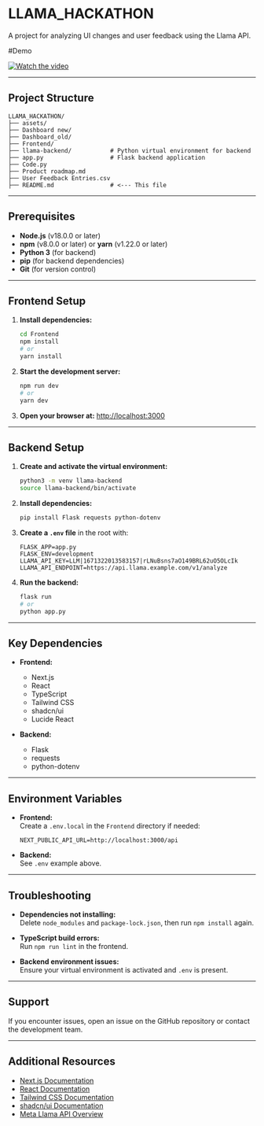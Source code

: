 # LLAMA_HACKATHON

A project for analyzing UI changes and user feedback using the Llama API.

#Demo


[![Watch the video](https://img.youtube.com/vi/JBJghpx4xJk/0.jpg)](https://www.youtube.com/watch?v=JBJghpx4xJk)


---

## Project Structure

```
LLAMA_HACKATHON/
├── assets/
├── Dashboard new/
├── Dashboard_old/
├── Frontend/
├── llama-backend/           # Python virtual environment for backend
├── app.py                   # Flask backend application
├── Code.py
├── Product roadmap.md
├── User Feedback Entries.csv
├── README.md                # <--- This file
```

---

## Prerequisites

- **Node.js** (v18.0.0 or later)
- **npm** (v8.0.0 or later) or **yarn** (v1.22.0 or later)
- **Python 3** (for backend)
- **pip** (for backend dependencies)
- **Git** (for version control)

---

## Frontend Setup

1. **Install dependencies:**

   ```bash
   cd Frontend
   npm install
   # or
   yarn install
   ```

2. **Start the development server:**

   ```bash
   npm run dev
   # or
   yarn dev
   ```

3. **Open your browser at:** [http://localhost:3000](http://localhost:3000)

---

## Backend Setup

1. **Create and activate the virtual environment:**

   ```bash
   python3 -m venv llama-backend
   source llama-backend/bin/activate
   ```

2. **Install dependencies:**

   ```bash
   pip install Flask requests python-dotenv
   ```

3. **Create a `.env` file** in the root with:

   ```
   FLASK_APP=app.py
   FLASK_ENV=development
   LLAMA_API_KEY=LLM|1671322013583157|rLNuBsns7aO149BRL62uO5OLcIk
   LLAMA_API_ENDPOINT=https://api.llama.example.com/v1/analyze
   ```

4. **Run the backend:**
   ```bash
   flask run
   # or
   python app.py
   ```

---

## Key Dependencies

- **Frontend:**

  - Next.js
  - React
  - TypeScript
  - Tailwind CSS
  - shadcn/ui
  - Lucide React

- **Backend:**
  - Flask
  - requests
  - python-dotenv

---

## Environment Variables

- **Frontend:**  
  Create a `.env.local` in the `Frontend` directory if needed:

  ```
  NEXT_PUBLIC_API_URL=http://localhost:3000/api
  ```

- **Backend:**  
  See `.env` example above.

---

## Troubleshooting

- **Dependencies not installing:**  
  Delete `node_modules` and `package-lock.json`, then run `npm install` again.

- **TypeScript build errors:**  
  Run `npm run lint` in the frontend.

- **Backend environment issues:**  
  Ensure your virtual environment is activated and `.env` is present.

---

## Support

If you encounter issues, open an issue on the GitHub repository or contact the development team.

---

## Additional Resources

- [Next.js Documentation](https://nextjs.org/docs)
- [React Documentation](https://reactjs.org/docs)
- [Tailwind CSS Documentation](https://tailwindcss.com/docs)
- [shadcn/ui Documentation](https://ui.shadcn.com)
- [Meta Llama API Overview](https://llama.developer.meta.com/docs/overview/?team_id=1716420322281298)
